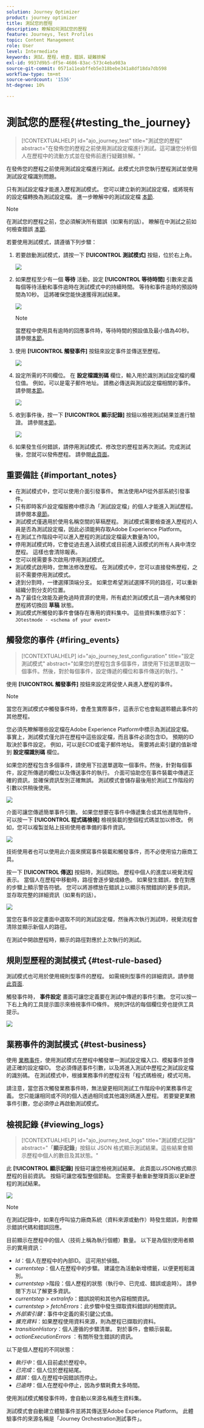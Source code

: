 ```yaml
---
solution: Journey Optimizer
product: journey optimizer
title: 測試您的歷程
description: 瞭解如何測試您的歷程
feature: Journeys, Test Profiles
topic: Content Management
role: User
level: Intermediate
keywords: 測試，歷程，檢查，錯誤，疑難排解
exl-id: 9937d9b5-df5e-4686-83ac-573c4eba983a
source-git-commit: 0571a11eabffeb5e318bebe341a8df18da7db598
workflow-type: tm+mt
source-wordcount: '1536'
ht-degree: 10%

---
```


# 測試您的歷程{#testing_the_journey}

>[!CONTEXTUALHELP]
>id="ajo_journey_test"
>title="測試您的歷程"
>abstract="在發佈您的歷程之前使用測試設定檔進行測試。這可讓您分析個人在歷程中的流動方式並在發佈前進行疑難排解。"

在發佈您的歷程之前使用測試設定檔進行測試。此模式允許您執行歷程測試並使用測試設定檔識別問題。

只有測試設定檔才能進入歷程測試模式。 您可以建立新的測試設定檔，或將現有的設定檔轉換為測試設定檔。 進一步瞭解中的測試設定檔 [本節](../audience/creating-test-profiles.md).

>[!NOTE]
>
>在測試您的歷程之前，您必須解決所有錯誤（如果有的話）。 瞭解在中測試之前如何檢查錯誤 [本節](../building-journeys/troubleshooting.md#checking-for-errors-before-testing).

若要使用測試模式，請遵循下列步驟：

1. 若要啟動測試模式，請按一下 **[!UICONTROL 測試模式]** 按鈕，位於右上角。

   ![](assets/journeytest1.png)

1. 如果歷程至少有一個 **等待** 活動，設定 **[!UICONTROL 等待時間]** 引數來定義每個等待活動和事件逾時在測試模式中的持續時間。 等待和事件逾時的預設時間為10秒。 這將確保您能快速獲得測試結果。

   ![](assets/journeytest_wait.png)

   >[!NOTE]
   >
   >當歷程中使用具有逾時的回應事件時，等待時間的預設值及最小值為40秒。 請參閱[本節](../building-journeys/reaction-events.md)。

1. 使用 **[!UICONTROL 觸發事件]** 按鈕來設定事件並傳送至歷程。

   ![](assets/journeyuctest1.png)

1. 設定所需的不同欄位。 在 **設定檔識別碼** 欄位，輸入用於識別測試設定檔的欄位值。 例如，可以是電子郵件地址。 請務必傳送與測試設定檔相關的事件。 請參閱[本節](#firing_events)。

   ![](assets/journeyuctest1-bis.png)

1. 收到事件後，按一下 **[!UICONTROL 顯示記錄]** 按鈕以檢視測試結果並進行驗證。 請參閱[本節](#viewing_logs)。

   ![](assets/journeyuctest2.png)

1. 如果發生任何錯誤，請停用測試模式、修改您的歷程並再次測試。完成測試後，您就可以發佈歷程。 請參閱[此頁面](../building-journeys/publishing-the-journey.md)。

## 重要備註 {#important_notes}

* 在測試模式中，您可以使用介面引發事件。 無法使用API從外部系統引發事件。
* 只有即時客戶設定檔服務中標示為「測試設定檔」的個人才能進入測試歷程。 請參閱本[章節](../audience/creating-test-profiles.md)。
* 測試模式僅適用於使用名稱空間的草稿歷程。 測試模式需要檢查進入歷程的人員是否為測試設定檔，因此必須能夠存取Adobe Experience Platform。
* 在測試工作階段中可以進入歷程的測試設定檔最大數量為100。
* 停用測試模式時，它會從過去進入該模式或目前進入該模式的所有人員中清空歷程。 這樣也會清除報表。
* 您可以視需要多次啟用/停用測試模式。
* 測試模式啟用時，您無法修改歷程。 在測試模式中，您可以直接發佈歷程，之前不需要停用測試模式。
* 達到分割時，一律選擇頂端分支。 如果您希望測試選擇不同的路徑，可以重新組織分割分支的位置。
* 為了最佳化效能及避免過時資源的使用，所有處於測試模式且一週內未觸發的歷程將切換回 **草稿** 狀態。
* 測試模式所觸發的事件會儲存在專用的資料集中。 這些資料集標示如下： `JOtestmode - <schema of your event>`

## 觸發您的事件 {#firing_events}

>[!CONTEXTUALHELP]
>id="ajo_journey_test_configuration"
>title="設定測試模式"
>abstract="如果您的歷程包含多個事件，請使用下拉選單選取一個事件。然後，對於每個事件，設定傳遞的欄位和事件傳送的執行。"

使用 **[!UICONTROL 觸發事件]** 按鈕來設定將促使人員進入歷程的事件。

>[!NOTE]
>
>當您在測試模式中觸發事件時，會產生實際事件，這表示它也會點選聆聽此事件的其他歷程。

您必須先瞭解哪些設定檔在Adobe Experience Platform中標示為測試設定檔。 事實上，測試模式僅允許在歷程中這些設定檔，而且事件必須包含ID。 預期的ID取決於事件設定。 例如，可以是ECID或電子郵件地址。 需要將此索引鍵的值新增到 **設定檔識別碼** 欄位。

如果您的歷程包含多個事件，請使用下拉選單選取一個事件。然後，針對每個事件，設定所傳遞的欄位以及傳送事件的執行。 介面可協助您在事件裝載中傳遞正確的資訊，並確保資訊型別正確無誤。 測試模式會儲存最後用於測試工作階段的引數以供稍後使用。

![](assets/journeytest4.png)

介面可讓您傳遞簡單事件引數。 如果您想要在事件中傳遞集合或其他進階物件，可以按一下 **[!UICONTROL 程式碼檢視]** 檢視裝載的整個程式碼並加以修改。 例如，您可以複製並貼上技術使用者準備的事件資訊。

![](assets/journeytest5.png)

技術使用者也可以使用此介面來撰寫事件裝載和觸發事件，而不必使用協力廠商工具。

按一下 **[!UICONTROL 傳送]** 按鈕時，測試開始。 歷程中個人的進度以視覺流程表示。 當個人在歷程中移動時，路徑會逐步變成綠色。 如果發生錯誤，會在對應的步驟上顯示警告符號。 您可以將游標放在錯誤上以顯示有關錯誤的更多資訊，並存取完整的詳細資訊（如果有的話）。

![](assets/journeytest6.png)

當您在事件設定畫面中選取不同的測試設定檔，然後再次執行測試時，視覺流程會清除並顯示新個人的路徑。

在測試中開啟歷程時，顯示的路徑對應於上次執行的測試。

## 規則型歷程的測試模式 {#test-rule-based}

測試模式也可用於使用規則型事件的歷程。 如需規則型事件的詳細資訊，請參閱 [此頁面](../event/about-events.md).

觸發事件時， **事件設定** 畫面可讓您定義要在測試中傳遞的事件引數。 您可以按一下右上角的工具提示圖示來檢視事件ID條件。 規則評估的每個欄位旁也提供工具提示。

![](assets/jo-event8.png)

## 業務事件的測試模式 {#test-business}

使用 [業務事件](../event/about-events.md)，使用測試模式在歷程中觸發單一測試設定檔入口、模擬事件並傳遞正確的設定檔ID。 您必須傳遞事件引數，以及將進入測試中歷程之測試設定檔的識別碼。 在測試模式中，根據業務事件的歷程沒有「程式碼檢視」模式可用。

請注意，當您首次觸發業務事件時，無法變更相同測試工作階段中的業務事件定義。 您只能讓相同或不同的個人透過相同或其他識別碼進入歷程。 若要變更業務事件引數，您必須停止再啟動測試模式。

## 檢視記錄 {#viewing_logs}

>[!CONTEXTUALHELP]
>id="ajo_journey_test_logs"
>title="測試模式記錄"
>abstract="「**顯示記錄**」按鈕以 JSON 格式顯示測試結果。這些結果會顯示歷程中個人的數目及其狀態。"

此 **[!UICONTROL 顯示記錄]** 按鈕可讓您檢視測試結果。 此頁面以JSON格式顯示歷程的目前資訊。 按鈕可讓您複製整個節點。 您需要手動重新整理頁面以更新歷程的測試結果。

![](assets/journeytest3.png)


>[!NOTE]
>
>在測試記錄中，如果在呼叫協力廠商系統（資料來源或動作）時發生錯誤，則會顯示錯誤代碼和錯誤回應。

目前顯示在歷程中的個人（技術上稱為執行個體）數量。 以下是為個別使用者顯示的實用資訊：

* _Id_：個人在歷程中的內部ID。 這可用於偵錯。
* _currentstep_：個人在歷程中的步驟。 建議您為活動新增標籤，以便更輕鬆識別。
* _currentstep_ >階段：個人歷程的狀態（執行中、已完成、錯誤或逾時）。 請參閱下方以了解更多資訊。
* _currentstep_ > _extraInfo_：錯誤說明和其他內容相關資訊。
* _currentstep_ > _fetchErrors_：此步驟中發生擷取資料錯誤的相關資訊。
* _外部索引鍵_：事件中定義的索引鍵公式值。
* _擴充資料_：如果歷程使用資料來源，則為歷程已擷取的資料。
* _transitionHistory_：個人遵循的步驟清單。 對於事件，會顯示裝載。
* _actionExecutionErrors_ ：有關所發生錯誤的資訊。

以下是個人歷程的不同狀態：

* _執行中_：個人目前處於歷程中。
* _已完成_：個人位於歷程結尾。
* _錯誤_：個人在歷程中因錯誤而停止。
* _已逾時_：個人在歷程中停止，因為步驟耗費太多時間。

使用測試模式觸發事件時，會自動以來源名稱產生資料集。

測試模式會自動建立體驗事件並將其傳送至Adobe Experience Platform。 此體驗事件的來源名稱是「Journey Orchestration測試事件」。

